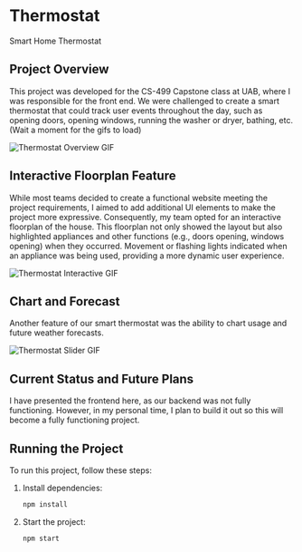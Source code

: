 
# Thermostat
Smart Home Thermostat

## Project Overview
This project was developed for the CS-499 Capstone class at UAB, where I was responsible for the front end. We were challenged to create a smart thermostat that could track user events throughout the day, such as opening doors, opening windows, running the washer or dryer, bathing, etc. (Wait a moment for the gifs to load)

![Thermostat Overview GIF](./public/images/initial.gif)

## Interactive Floorplan Feature
While most teams decided to create a functional website meeting the project requirements, I aimed to add additional UI elements to make the project more expressive. Consequently, my team opted for an interactive floorplan of the house. This floorplan not only showed the layout but also highlighted appliances and other functions (e.g., doors opening, windows opening) when they occurred. Movement or flashing lights indicated when an appliance was being used, providing a more dynamic user experience.

![Thermostat Interactive GIF](./public/images/interactive.gif)

## Chart and Forecast
Another feature of our smart thermostat was the ability to chart usage and future weather forecasts.

![Thermostat Slider GIF](./public/images/slider.gif)

## Current Status and Future Plans
I have presented the frontend here, as our backend was not fully functioning. However, in my personal time, I plan to build it out so this will become a fully functioning project.

## Running the Project
To run this project, follow these steps:
1. Install dependencies:
    ```sh
    npm install
    ```
2. Start the project:
    ```sh
    npm start
    ```
